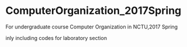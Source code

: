 # ComputerOrganization_2017Spring

For undergraduate course Computer Organization in NCTU,2017 Spring 

inly including codes for laboratory section 
